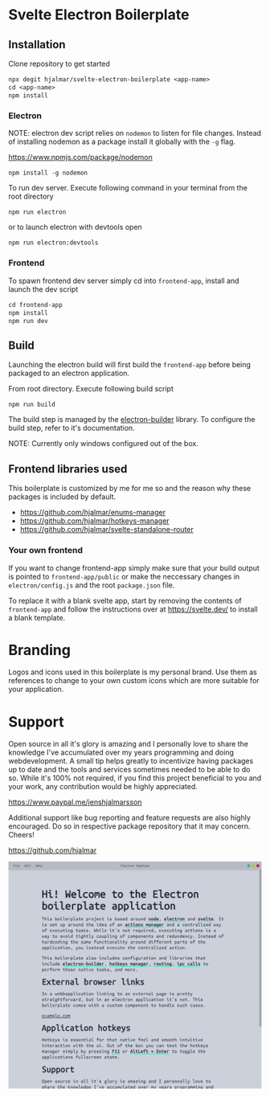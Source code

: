 # Svelte Electron Boilerplate

## Installation
Clone repository to get started
```
npx degit hjalmar/svelte-electron-boilerplate <app-name>
cd <app-name>
npm install
```
### Electron
NOTE: electron dev script relies on `nodemon` to listen for file changes. Instead of installing nodemon as a package install it globally with the `-g` flag.

https://www.npmjs.com/package/nodemon
```
npm install -g nodemon
```

To run dev server. Execute following command in your terminal from the 
root directory 
```
npm run electron
```
or to launch electron with devtools open
```
npm run electron:devtools
```

### Frontend
To spawn frontend dev server simply cd into `frontend-app`, install and launch the dev script
```
cd frontend-app
npm install
npm run dev
```

## Build
Launching the electron build will first build the `frontend-app` before being packaged to an electron application.

From root directory. Execute following build script
```
npm run build
```

The build step is managed by the [electron-builder](https://www.electron.build/) library. To configure the build step, refer to it's documentation.

NOTE: Currently only windows configured out of the box.

## Frontend libraries used
This boilerplate is customized by me for me so and the reason why these packages is included by default.

* https://github.com/hjalmar/enums-manager
* https://github.com/hjalmar/hotkeys-manager
* https://github.com/hjalmar/svelte-standalone-router

### Your own frontend
If you want to change frontend-app simply make sure that your build output is pointed to `frontend-app/public` or make the neccessary changes in `electron/config.js` and the root `package.json` file.

To replace it with a blank svelte app, start by removing the contents of `frontend-app` and follow the instructions over at https://svelte.dev/ to install a blank template.

# Branding
Logos and icons used in this boilerplate is my personal brand. Use them as references to change to your own custom icons which are more suitable for your application.

# Support

Open source in all it's glory is amazing and I personally love to share the knowledge I've accumulated over my years programming 
and doing webdevelopment. A small tip helps greatly to incentivize having packages up to date 
and the tools and services sometimes needed to be able to do so. While it's 100% not required, if you find this project beneficial to you and your work, any contribution would be highly appreciated.

https://www.paypal.me/jenshjalmarsson

Additional support like bug reporting and feature requests are also highly encouraged. Do so in respective 
package repository that it may concern. Cheers!

https://github.com/hjalmar

![Svelte-Electron-Boilerplate preview](preview.png?raw=true "In action preview")